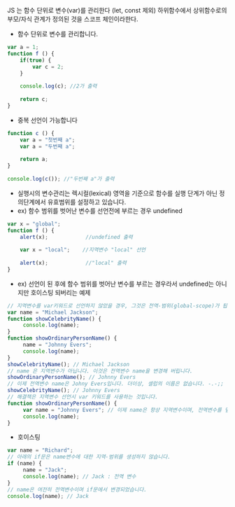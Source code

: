 
JS 는 함수 단위로 변수(var)를 관리한다 (let, const 제외)
하위함수에서 상위함수로의 부모/자식 관계가 정의된 것을 스코프 체인이라한다.

- 함수 단위로 변수를 관리합니다.
```javascript
var a = 1;
function f () {
    if(true) {
        var c = 2;
    }
    
    console.log(c); //2가 출력
    
    return c;  
}
```
- 중복 선언이 가능합니다
```javascript
function c () {
    var a = "첫번째 a";
    var a = "두번째 a";
    
    return a;
}
 
console.log(c()); //"두번째 a"가 출력
```
- 실행시의 변수관리는 렉시컬(lexical) 영역을 기준으로 함수를 실행 단계가 아닌 정의단계에서 유효범위를 설정하고 있습니다.
- ex) 함수 범위를 벗어난 변수를 선언전에 부르는 경우 undefined
```javascript
var x = "global";
function f () {
    alert(x);            //undefined 출력
    
    var x = "local";    //지역변수 "local" 선언
    
    alert(x);            //"local" 출력
}
```
- ex) 선언이 된 후에 함수 범위를 벗어난 변수를 부르는 경우라서 undefined는 아니지만 호이스팅 되버리는 예제
```javascript
// 지역변수를 var키워드로 선언하지 않았을 경우, 그것은 전역-범위(global-scope)가 됩니다.
var name = "Michael Jackson";
function showCelebrityName() {
     console.log(name);
}
function showOrdinaryPersonName() {
     name = "Johnny Evers";
     console.log(name);
}
showCelebrityName(); // Michael Jackson
// name 은 지역변수가 아닙니다. 이것은 전역변수 name을 변경해 버립니다.
showOrdinaryPersonName(); // Johnny Evers
// 이제 전역변수 name은 Johny Evers입니다. 더이상, 셀럽의 이름은 없습니다. -.-;;
showCelebrityName(); // Johnny Evers
// 해결책은 지역변수 선언시 var 키워드를 사용하는 것입니다.
function showOrdinaryPersonName() {
     var name = "Johnny Evers"; // 이제 name은 항상 지역변수이며, 전역변수를 덮어쓰지 않습니다.
     console.log(name);
}
```

- 호이스팅
```javascript
var name = "Richard";
// 아래의 if문은 name변수에 대한 지역-범위를 생성하지 않습니다.
if (name) {
     name = "Jack";
     console.log(name); // Jack : 전역 변수
}
// name은 여전히 전역변수이며 if문에서 변경되었습니다.
console.log(name); // Jack
```
